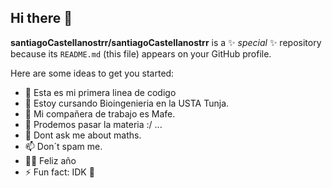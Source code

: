 ## Hi there 👋

**santiagoCastellanostrr/santiagoCastellanostrr** is a ✨ _special_ ✨ repository because its `README.md` (this file) appears on your GitHub profile.

Here are some ideas to get you started:

- 🔭 Esta es mi primera linea de codigo 
- 🌱 Estoy cursando Bioingenieria en la USTA Tunja.
- 👯 Mi compañera de trabajo es Mafe.
- 🤔 Prodemos pasar la materia :/ ...
- 💬 Dont ask me about maths.
- 📫 Don´t spam me.
- 🐱‍🐉 Feliz año
- ⚡ Fun fact: IDK 🤞
